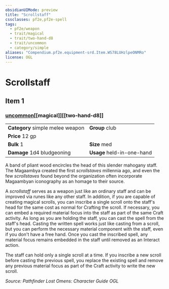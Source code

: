```yaml
---
obsidianUIMode: preview
title: "Scrollstaff"
cssclasses: pf2e,pf2e-spell
tags:
  - pf2e/weapon
  - trait/magical
  - trait/two-hand-d8
  - trait/uncommon
  - category/simple
aliases: "Compendium.pf2e.equipment-srd.Item.WS78LUHzlpeONMRo"
license: OGL
---
```

# Scrollstaff
## Item 1
### [uncommon](uncommon "Uncommon Rarity Trait")[[magical]][[two-hand-d8]]

|  |  |
| -- | -- |
| **Category** simple melee weapon | **Group** club |
| **Price** 12 gp |  |
| **Bulk** 1 | **Size** med |
| **Damage** 1d4 bludgeoning  | **Usage** held-in-one-hand |



A band of pliant wood encircles the head of this slender mahogany staff. The Magaambya created the first _scrollstaves_ millennia ago, and even the few _scrollstaves_ found beyond the organization often incorporate Magaambyan iconography as an homage to their source.

A _scrollstaff_ serves as a weapon just like an ordinary staff and can be improved via runes like any other staff. In addition, if you are capable of creating magical scrolls, you can inscribe a single scroll onto the staff's head for the same cost as normal for Crafting the scroll. If necessary, you can embed a required material focus into the staff as part of the same Craft activity. As long as you are holding the staff, you can cast the spell from the staff's head. Casting the written spell works just like casting from a scroll, but you can perform the necessary material component with the staff, even if you don't have a free hand. Once you cast the inscribed spell, any material focus remains embedded in the staff until removed as an Interact action.

The staff can hold only a single scroll at a time. If you inscribe a new scroll before casting the previous spell, you replace the existing spell and remove any previous material focus as part of the Craft activity to write the new scroll.

*Source: Pathfinder Lost Omens: Character Guide*
*OGL*
